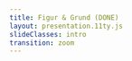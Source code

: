 ```yaml
---
title: Figur & Grund (DONE)
layout: presentation.11ty.js
slideClasses: intro
transition: zoom
---
```


